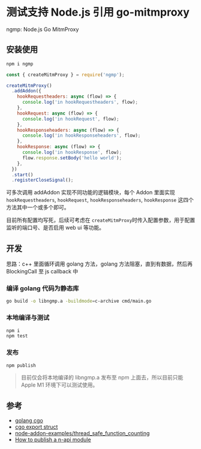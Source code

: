 # 测试支持 Node.js 引用 go-mitmproxy

ngmp: Node.js Go MitmProxy

## 安装使用

```bash
npm i ngmp
```

```js
const { createMitmProxy } = require('ngmp');

createMitmProxy()
  .addAddon({
    hookRequestheaders: async (flow) => {
      console.log('in hookRequestheaders', flow);
    },
    hookRequest: async (flow) => {
      console.log('in hookRequest', flow);
    },
    hookResponseheaders: async (flow) => {
      console.log('in hookResponseheaders', flow);
    },
    hookResponse: async (flow) => {
      console.log('in hookResponse', flow);
      flow.response.setBody('hello world');
    },
  })
  .start()
  .registerCloseSignal();
```

可多次调用 addAddon 实现不同功能的逻辑模块，每个 Addon 里面实现 `hookRequestheaders`, `hookRequest`, `hookResponseheaders`, `hookResponse` 这四个方法其中一个或多个即可。

目前所有配置均写死，后续可考虑在 `createMitmProxy`时传入配置参数，用于配置监听的端口号、是否启用 web ui 等功能。

## 开发

思路：c++ 里面循环调用 golang 方法，golang 方法阻塞，直到有数据，然后再 BlockingCall 至 js callback 中

### 编译 golang 代码为静态库

```bash
go build -o libngmp.a -buildmode=c-archive cmd/main.go
```

### 本地编译与测试

```bash
npm i
npm test
```

### 发布

```bash
npm publish
```

> 目前仅会将本地编译的 libngmp.a 发布至 npm 上面去，所以目前只能 Apple M1 环境下可以测试使用。

## 参考

- [golang cgo](https://pkg.go.dev/cmd/cgo)
- [cgo export struct](https://github.com/golang/go/issues/18412#issuecomment-268847417)
- [node-addon-examples/thread_safe_function_counting](https://github.com/nodejs/node-addon-examples/blob/main/src/6-threadsafe-function/thread_safe_function_counting/node-addon-api/addon.cc)
- [How to publish a n-api module](https://gist.github.com/gabrielschulhof/153edf2819362b8b50758d5ab4ff5e0e)
